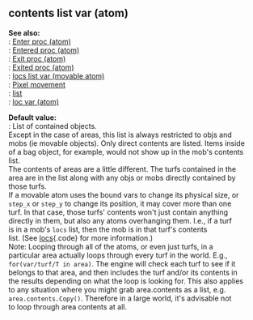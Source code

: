 ## contents list var (atom)    
**See also:**    
:   [Enter proc (atom)](/atom/proc/Enter)    
:   [Entered proc (atom)](/atom/proc/Entered)    
:   [Exit proc (atom)](/atom/proc/Exit)    
:   [Exited proc (atom)](/atom/proc/Exited)    
:   [locs list var (movable atom)](/atom/movable/var/locs)    
:   [Pixel movement](/%7Bnotes%7D/pixel-movement)    
:   [list](/list)    
:   [loc var (atom)](/atom/var/loc)    
<!-- -->    
**Default value:**    
:   List of contained objects.    
Except in the case of areas, this list is always restricted to objs and    
mobs (ie movable objects). Only direct contents are listed. Items inside    
of a bag object, for example, would not show up in the mob\'s contents    
list.    
The contents of areas are a little different. The turfs contained in the    
area are in the list along with any objs or mobs directly contained by    
those turfs.    
If a movable atom uses the bound vars to change its physical size, or    
`step_x` or `step_y` to change its position, it may cover more than one    
turf. In that case, those turfs\' contents won\'t just contain anything    
directly in them, but also any atoms overhanging them. I.e., if a turf    
is in a mob\'s `locs` list, then the mob is in that turf\'s contents    
list. (See [locs](/atom/movable/var/locs){.code} for more information.)    
Note: Looping through all of the atoms, or even just turfs, in a    
particular area actually loops through every turf in the world. E.g.,    
`for(var/turf/T in area)`. The engine will check each turf to see if it    
belongs to that area, and then includes the turf and/or its contents in    
the results depending on what the loop is looking for. This also applies    
to any situation where you might grab area.contents as a list, e.g.    
`area.contents.Copy()`. Therefore in a large world, it\'s advisable not    
to loop through area contents at all.  